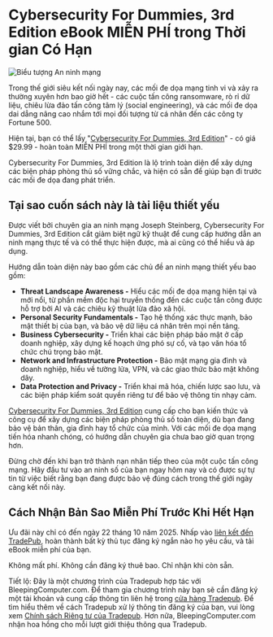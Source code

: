 # Cybersecurity For Dummies, 3rd Edition eBook MIỄN PHÍ trong Thời gian Có Hạn

![Biểu tượng An ninh mạng](https://www.bleepstatic.com/content/hl-images/2021/04/19/cybersecurity-header.jpg)

Trong thế giới siêu kết nối ngày nay, các mối đe dọa mạng tinh vi và xảy ra thường xuyên hơn bao giờ hết - các cuộc tấn công ransomware, rò rỉ dữ liệu, chiêu lừa đảo tấn công tâm lý (social engineering), và các mối đe dọa dai dẳng nâng cao nhắm tới mọi đối tượng từ cá nhân đến các công ty Fortune 500.

Hiện tại, bạn có thể lấy "[Cybersecurity For Dummies, 3rd Edition](https://bleepingcomputer.tradepub.com/free/w%5Fpacc71/prgm.cgi)" - có giá $29.99 - hoàn toàn MIỄN PHÍ trong một thời gian giới hạn.

Cybersecurity For Dummies, 3rd Edition là lộ trình toàn diện để xây dựng các biện pháp phòng thủ số vững chắc, và hiện có sẵn để giúp bạn đi trước các mối đe dọa đang phát triển.

## Tại sao cuốn sách này là tài liệu thiết yếu

Được viết bởi chuyên gia an ninh mạng Joseph Steinberg, Cybersecurity For Dummies, 3rd Edition cắt giảm biệt ngữ kỹ thuật để cung cấp hướng dẫn an ninh mạng thực tế và có thể thực hiện được, mà ai cũng có thể hiểu và áp dụng.

Hướng dẫn toàn diện này bao gồm các chủ đề an ninh mạng thiết yếu bao gồm:

* **Threat Landscape Awareness -** Hiểu các mối đe dọa mạng hiện tại và mới nổi, từ phần mềm độc hại truyền thống đến các cuộc tấn công được hỗ trợ bởi AI và các chiêu kỹ thuật lừa đảo xã hội.
* **Personal Security Fundamentals -** Tạo hệ thống xác thực mạnh, bảo mật thiết bị của bạn, và bảo vệ dữ liệu cá nhân trên mọi nền tảng.
* **Business Cybersecurity -** Triển khai các biện pháp bảo mật ở cấp doanh nghiệp, xây dựng kế hoạch ứng phó sự cố, và tạo văn hóa tổ chức chú trọng bảo mật.
* **Network and Infrastructure Protection -** Bảo mật mạng gia đình và doanh nghiệp, hiểu về tường lửa, VPN, và các giao thức bảo mật không dây.
* **Data Protection and Privacy -** Triển khai mã hóa, chiến lược sao lưu, và các biện pháp kiểm soát quyền riêng tư để bảo vệ thông tin nhạy cảm.

[Cybersecurity For Dummies, 3rd Edition](https://bleepingcomputer.tradepub.com/free/w%5Fwile781/prgm.cgi?a=1) cung cấp cho bạn kiến thức và công cụ để xây dựng các biện pháp phòng thủ số toàn diện, dù bạn đang bảo vệ bản thân, gia đình hay tổ chức của mình. Với các mối đe dọa mạng tiến hóa nhanh chóng, có hướng dẫn chuyên gia chưa bao giờ quan trọng hơn.

Đừng chờ đến khi bạn trở thành nạn nhân tiếp theo của một cuộc tấn công mạng. Hãy đầu tư vào an ninh số của bạn ngay hôm nay và có được sự tự tin từ việc biết rằng bạn đang được bảo vệ đúng cách trong thế giới ngày càng kết nối này.

## Cách Nhận Bản Sao Miễn Phí Trước Khi Hết Hạn

Ưu đãi này chỉ có đến ngày 22 tháng 10 năm 2025. Nhấp vào [liên kết đến TradePub](https://bleepingcomputer.tradepub.com/free/w%5Fwile781/prgm.cgi?a=1), hoàn thành bất kỳ thủ tục đăng ký ngắn nào họ yêu cầu, và tải eBook miễn phí của bạn.

Không mất phí. Không cần đăng ký thuê bao. Chỉ nhận khi còn sẵn.

Tiết lộ: Đây là một chương trình của Tradepub hợp tác với BleepingComputer.com. Để tham gia chương trình này bạn sẽ cần đăng ký một tài khoản và cung cấp thông tin liên hệ trong [cửa hàng Tradepub](https://bleepingcomputer.tradepub.com/). Để tìm hiểu thêm về cách Tradepub xử lý thông tin đăng ký của bạn, vui lòng xem [Chính sách Riêng tư của Tradepub](https://www.tradepub.com/?p=priv&w=wp). Hơn nữa, BleepingComputer.com nhận hoa hồng cho mỗi lượt giới thiệu thông qua Tradepub.